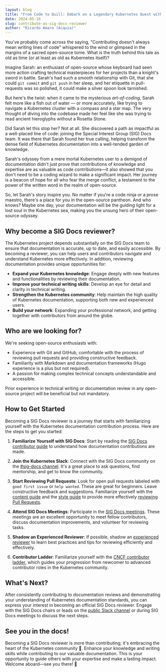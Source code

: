 ```yaml
---
layout: blog
title: "From Code to Quill: Embark on a Legendary Kubernetes Quest with SIG Docs"
date: 2024-05-16
slug: contribute-as-sig-docs-reviewer
author: "Ricardo Amaro (Acquia)"
---
```


You've probably come across the saying, "Contributing doesn't always mean writing lines of code"
whispered to the wind or glimpsed in the margins of a sacred open-source tome.
What is the truth behind this tale as old as time (or at least as old as Kubernetes itself)?

Imagine Sarah: an enthusiast of open-source whose keyboard had seen more action crafting
technical masterpieces for her projects than a knight's sword in battle. Sarah's had such
a smooth relationship with Git, that she could `git commit` and `git push` in her sleep,
and her etiquette in pull-requests was so polished, it could make a silver spoon look tarnished.

But here's the twist: when it came to the mysterious _art-of-coding_, Sarah felt more
like a fish out of water — or more accurately, like trying to navigate a Kubernetes cluster
with a compass and a star map. The very thought of diving into the codebase made her feel like
she was trying to read ancient hieroglyphs without a Rosetta Stone.

Did Sarah let this stop her? Not at all. She discovered a path as impactful as a well-placed
line of code: joining the Special Interest Group (SIG) Docs team. It was there that Sarah found her true calling,
helping transform the dense field of Kubernetes documentation into a well-tended garden of knowledge.

Sarah's odyssey from a mere mortal Kubernetes user to a demigod of documentation didn't
just prove that contributions of knowledge and expertise are as valuable as code
contributions—it also showed that you don't need to be a coding wizard to make a significant
impact. Her journey is a beacon of hope for all who fear the merge conflict, a testament
to the power of the written word in the realm of open-source.

So, let Sarah's story inspire you. No matter if you're a code ninja or a prose maestro,
there's a place for you in the open-source pantheon. And who knows? Maybe one day,
your documentation will be the guiding light for a lost soul in the Kubernetes sea,
making you the unsung hero of their open-source odyssey.

## Why become a SIG Docs reviewer?

The Kubernetes project depends substantially on the SIG Docs team to ensure that documentation
is accurate, up to date, and easily accessible. By becoming a reviewer, you can help users
and contributors navigate and understand Kubernetes more effectively. In addition, reviewing
documentation provides unique opportunities for:

- **Expand your Kubernetes knowledge**: Engage deeply with new features and functionalities
  by reviewing their documentation.
- **Improve your technical writing skills**: Develop an eye for detail and clarity in technical
  writing.
- **Strengthen the Kubernetes community**: Help maintain the high quality of Kubernetes
  documentation, supporting both new and experienced users.
- **Build your network**: Expanding your professional network, and getting together with
  contributors from around the globe.

## Who are we looking for?

We're seeking open-source enthusiasts with:

- Experience with Git and GitHub, comfortable with the process of reviewing pull requests
  and providing constructive feedback.
- Familiarity with Markdown and documentation frameworks (Hugo experience is a plus but
  not required).
- A passion for making complex technical concepts understandable and accessible.

Prior experience in technical writing or documentation review in any open-source project
will be beneficial but not mandatory.

## How to Get Started

Becoming a SIG Docs reviewer is a journey that starts with familiarizing yourself with the
Kubernetes documentation contribution process. Here are the steps to get you started:

1. **Familiarize Yourself with SIG Docs**: Start by reading the
   [SIG Docs contributor guide](/docs/contribute/) to understand
   how documentation contributions are made.

1. **Join the Kubernetes Slack**: Connect with the SIG Docs community on the
   [#sig-docs channel](https://kubernetes.slack.com/messages/sig-docs). It's a great place
   to ask questions, find mentorship, and get to know the community.

1. **Start Reviewing Pull Requests**: Look for open pull requests labeled with
   `good first issue` or `help wanted`. These are great for beginners. Leave constructive
   feedback and suggestions. Familiarize yourself with the
   [content guide](/docs/contribute/style/content-guide/) and the 
   [style guide](/docs/contribute/style/style-guide/) to provide more effectively 
   [reviewing Pull Requests](/docs/contribute/review/reviewing-prs/).

1. **Attend SIG Docs Meetings**: Participate in the 
   [SIG Docs meetings](https://github.com/kubernetes/community/tree/master/sig-docs). These
   meetings are an excellent opportunity to meet fellow contributors, discuss documentation
   improvements, and volunteer for reviewing tasks.

1. **Shadow an Experienced Reviewer**: If possible, shadow an 
   [experienced reviewer](/docs/contribute/participate/roles-and-responsibilities/) 
   to learn best practices and tips for reviewing efficiently and effectively.

1. **Contributor Ladder**: Familiarize yourself with the
   [CNCF contributor ladder](https://github.com/cncf/project-template/blob/main/CONTRIBUTOR_LADDER.md),
   which guides your progression from newcomer to advanced contributor roles in the Kubernetes community.

## What's Next?

After consistently contributing to documentation reviews and demonstrating your understanding
of Kubernetes documentation standards, you can express your interest in becoming an official
SIG Docs reviewer. Engage with the SIG Docs chairs or leads on the
[public Slack channel](https://kubernetes.slack.com/channels/sig-docs)
or during SIG Docs meetings to discuss the next steps.

## See _you_ in the docs!

Becoming a SIG Docs reviewer is more than contributing; it's embracing the heart of the
Kubernetes community 🚀. Enhance your knowledge and writing skills while contributing
to our valuable documentation. This is your opportunity to guide others with your expertise
and make a lasting impact. Welcome aboard—see you there! 🌟

